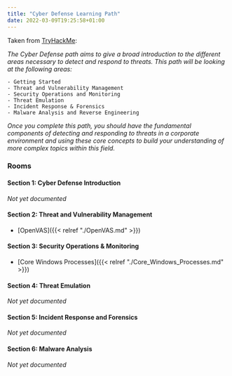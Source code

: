 ```yaml
---
title: "Cyber Defense Learning Path"
date: 2022-03-09T19:25:58+01:00
---
```


Taken from [TryHackMe](https://tryhackme.com/):

_The Cyber Defense path aims to give a broad introduction to the different areas necessary to detect and respond to threats. This path will be looking at the following areas:_

    - Getting Started
    - Threat and Vulnerability Management
    - Security Operations and Monitoring
    - Threat Emulation
    - Incident Response & Forensics
    - Malware Analysis and Reverse Engineering

_Once you complete this path, you should have the fundamental components of detecting and responding to threats in a corporate environment and using these core concepts to build your understanding of more complex topics within this field._

### Rooms

#### Section 1: Cyber Defense Introduction

_Not yet documented_

#### Section 2: Threat and Vulnerability Management

- [OpenVAS]({{< relref "./OpenVAS.md" >}})

#### Section 3: Security Operations & Monitoring

- [Core Windows Processes]({{< relref "./Core_Windows_Processes.md" >}})

#### Section 4: Threat Emulation

_Not yet documented_

#### Section 5: Incident Response and Forensics

_Not yet documented_

#### Section 6: Malware Analysis

_Not yet documented_
